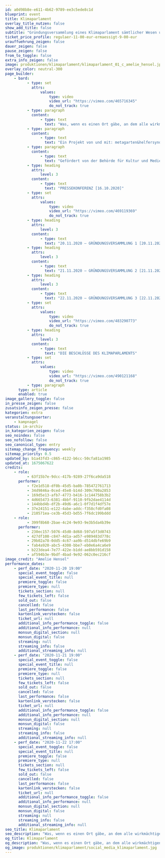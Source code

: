 ```yaml
---
id: a0d98b8e-e611-4b62-9789-ee3c5ede8c1d
blueprint: event
title: Klimaparlament
overlay_title_nutzen: false
show_add_title: false
subtitle: "Gründungsversammlung eines Klimaparlament sämtlicher Wesen und Unwesen"
ticket_price_profile: regulaer-11-00-eur-ermaessigt-9-00-eur
urauffuehrung_zeigen: false
dauer_zeigen: false
pause_zeigen: false
from_to_toggle: false
extra_info_zeigen: false
image: produktionen/klimaparlament/klimaparlament_01_c_amelie_hensel.jpg
overlay_color: neutral-300
page_builder:
    - bard:
          - type: set
            attrs:
                values:
                    type: video
                    video_url: "https://vimeo.com/465716345"
                    do_not_track: true
          - type: paragraph
            content:
                - type: text
                  text: "Was, wenn es einen Ort gäbe, an dem alle wirkmächtigen Wesen: Bäume, Stadttauben, Zoogiraffen, Elbe, Schierlings-Wasserfenchel; aber auch menschen­gemachte Akteure wie Kohlekraftwerke, Cum-Ex-Geschäfte, HVV-Fähre, Tanzende Türme … über das Klima mitsprechen könnten? Im November wird in Hamburg das KLIMAPARLAMENT SÄMTLICHER WESEN UND UNWESEN gegründet. In dieser Online-Theateraufführung sollen wirksame Wesen und Unwesen der Erde mitsprechen können. Die Künstler haben drei Monate lang menschliche Botschafter gesucht, die nun mit Unterstützung professioneller Ton-Dolmetscher, Live-Streamer und Gebärdensprachdolmetscherinnen die Appelle nicht-menschlicher Wesen vorbringen werden. Wer ist dem Ruf gefolgt? Welche Koalitionen und Konflikte zeichnen sich ab? Mit welchem Recht bestimmen Menschen über den Planeten, obwohl die Menschheit nur 0,01% der Biomasse der Erde ausmacht? Und: Wird sich eine Mehrheit für die Erde zusammenraufen?\_"
          - type: paragraph
            content:
                - type: text
                  text: "Ein Projekt von und mit: metagarten&helfersyndrom (Annette Haunschild, Amelie Hensel, Judith Henning, Luz Dary Mina Gomez, Steffen Lars Popp, Christoph Rothmeier, Christian Wittki) sowie Botschafter*innen sämtlicher Wesen in und um Hamburg."
          - type: paragraph
            content:
                - type: text
                  text: "Gefördert von der Behörde für Kultur und Medien Hamburg, dem Fonds Soziokultur, ZEIT-Stiftung Ebelin und Gerd Bucerius."
          - type: heading
            attrs:
                level: 3
            content:
                - type: text
                  text: "PRESSEKONFERENZ [16.10.2020]"
          - type: set
            attrs:
                values:
                    type: video
                    video_url: "https://vimeo.com/469119369"
                    do_not_track: true
          - type: heading
            attrs:
                level: 3
            content:
                - type: text
                  text: "20.11.2020 – GRÜNDUNGSVERSAMMLUNG 1 [20.11.2020]"
          - type: heading
            attrs:
                level: 3
            content:
                - type: text
                  text: "21.11.2020 – GRÜNDUNGSVERSAMMLUNG 2 [21.11.2020]"
          - type: heading
            attrs:
                level: 3
            content:
                - type: text
                  text: "22.11.2020 – GRÜNDUNGSVERSAMMLUNG 3 [22.11.2020]"
          - type: set
            attrs:
                values:
                    type: video
                    video_url: "https://vimeo.com/483290773"
                    do_not_track: true
          - type: heading
            attrs:
                level: 3
            content:
                - type: text
                  text: "DIE BESCHLÜSSE DES KLIMAPARLAMENTS"
          - type: set
            attrs:
                values:
                    type: video
                    video_url: "https://vimeo.com/490121168"
                    do_not_track: true
          - type: paragraph
      type: article
      enabled: true
image_gallery_toggle: false
in_presse_zeigen: false
zusatsinfo_zeigen_presse: false
kategorien: extra
veranstaltungsoerter:
    - kampnagel
status: im-archiv
in_kategorien_zeigen: false
seo_noindex: false
seo_nofollow: false
seo_canonical_type: entry
sitemap_change_frequency: weekly
sitemap_priority: 0.5
updated_by: b1a43fd3-c865-4122-b6cc-50cfa81a1985
updated_at: 1675067622
credits:
    - role:
          - 63f15b7e-9dcc-417b-9289-27f6ca9da518
      performer:
          - f2e1d518-df0b-45d5-ba0b-785472761713
          - 34d9846a-0ced-45e8-b14d-309c700a2853
          - 169d5e13-afb7-4773-b416-1c144758b3b2
          - 4d665473-6381-4bbf-9110-9fb2dae4114d
          - 144bbd4b-df2b-49d6-a6c1-0f7d1f4df57e
          - 37e24151-e122-4abe-addc-f358cfd0fa08
          - 210571ea-ce3b-45d3-bd55-7f6dc199bddd
    - role:
          - 399f8b68-2bae-4c24-9e93-9e3b5da4b39e
      performer:
          - 230ec157-5076-45d0-8d68-597a5f3d0743
          - 427df108-c847-4d1a-ad57-e989483d778c
          - 29b02a78-0dd5-4c67-aa9b-d514dbfe69b9
          - fab4a920-abc5-4308-bbe7-eb0e6a4ca6e9
          - b223dea4-7e77-422e-b1dd-ae8bb591d158
          - af594b3e-9bdf-4bad-9e92-062c0ec216cf
image_credit: "Amelie Hensel"
performance_dates:
    - perf_date: "2020-11-20 19:00"
      special_event_toggle: false
      special_event_title: null
      premiere_toggle: false
      premiere_type: null
      tickets_section: null
      few_tickets_left: false
      sold_out: false
      cancelled: false
      last_performance: false
      kartenlink_verstecken: false
      ticket_url: null
      additional_info_performance_toggle: false
      additional_info_performance: null
      monsun_digital_section: null
      monsun_digital: false
      streaming: null
      streaming_info: false
      additional_streaming_info: null
    - perf_date: "2020-11-21 19:00"
      special_event_toggle: false
      special_event_title: null
      premiere_toggle: false
      premiere_type: null
      tickets_section: null
      few_tickets_left: false
      sold_out: false
      cancelled: false
      last_performance: false
      kartenlink_verstecken: false
      ticket_url: null
      additional_info_performance_toggle: false
      additional_info_performance: null
      monsun_digital_section: null
      monsun_digital: false
      streaming: null
      streaming_info: false
      additional_streaming_info: null
    - perf_date: "2020-11-22 17:00"
      special_event_toggle: false
      special_event_title: null
      premiere_toggle: false
      premiere_type: null
      tickets_section: null
      few_tickets_left: false
      sold_out: false
      cancelled: false
      last_performance: false
      kartenlink_verstecken: false
      ticket_url: null
      additional_info_performance_toggle: false
      additional_info_performance: null
      monsun_digital_section: null
      monsun_digital: false
      streaming: null
      streaming_info: false
      additional_streaming_info: null
seo_title: Klimaparlament
seo_description: "Was, wenn es einen Ort gäbe, an dem alle wirkmächtigen Wesen: Bäume, Stadttauben, Kohlekraftwerke, Tanzende Türme… über das Klima mitsprechen könnten?"
og_title: Klimaparlament
og_description: "Was, wenn es einen Ort gäbe, an dem alle wirkmächtigen Wesen: Bäume, Stadttauben, Kohlekraftwerke, Tanzende Türme… über das Klima mitsprechen könnten?"
og_image: produktionen/klimaparlament/social_media_klimaparlament.jpg
---
```

